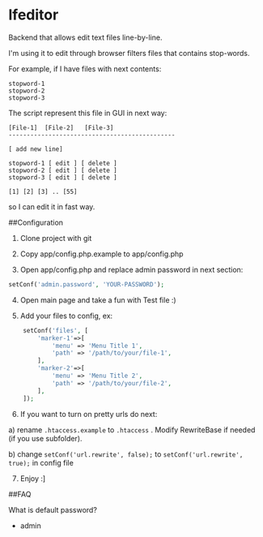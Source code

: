 # lfeditor
Backend that allows edit text files line-by-line.

I'm using it to edit through browser filters files that contains stop-words.

For example, if I have files with next contents:

```text
stopword-1
stopword-2
stopword-3
```

The script represent this file in GUI in next way:

```text
[File-1]  [File-2]   [File-3]
----------------------------------------------

[ add new line]

stopword-1 [ edit ] [ delete ]
stopword-2 [ edit ] [ delete ]
stopword-3 [ edit ] [ delete ]

[1] [2] [3] .. [55]
```

so I can edit it in fast way.

##Configuration

1) Clone project with git

2) Copy app/config.php.example to app/config.php

3) Open app/config.php and replace admin password in next section:

```php
setConf('admin.password', 'YOUR-PASSWORD');
```

4) Open main page and take a fun with Test file :)

5) Add your files to config, ex:

```php
	setConf('files', [
		'marker-1'=>[
			'menu' => 'Menu Title 1',
			'path' => '/path/to/your/file-1',
		],		
		'marker-2'=>[
			'menu' => 'Menu Title 2',
			'path' => '/path/to/your/file-2',
		],		
	]);
```

6) If you want to turn on pretty urls do next:

 a) rename `.htaccess.example` to `.htaccess` . Modify RewriteBase if needed (if you use subfolder).

 b) change `setConf('url.rewrite', false);` to `setConf('url.rewrite', true);` in config file

7) Enjoy :]

##FAQ

What is default password? 
- admin
